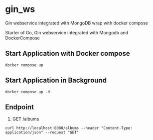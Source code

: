 # gin_ws
Gin webservice integrated with MongoDB wrap with docker compose

Starter of Go, Gin webservice integrated with Mongodb and DockerCompose

## Start Application with Docker compose
```shell
docker compose up
```

## Start Application in Background
```shell
docker compose up -d
```

## Endpoint

1. GET /albums
```shell
curl http://localhost:8080/albums --header "Content-Type: application/json" --request "GET"
```

